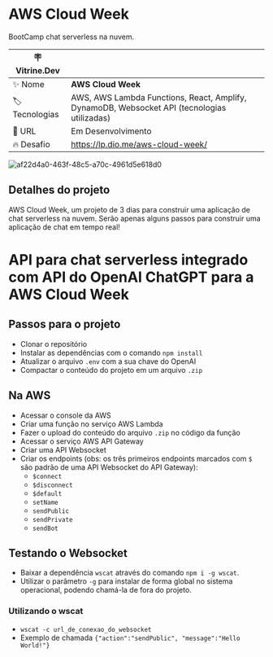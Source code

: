 # AWS Cloud Week

BootCamp chat serverless na nuvem.

| :placard: Vitrine.Dev |     |
| -------------  | --- |
| :sparkles: Nome        | **AWS Cloud Week**
| :label: Tecnologias | AWS, AWS Lambda Functions, React, Amplify, DynamoDB,  Websocket API  (tecnologias utilizadas)
| :rocket: URL         | Em Desenvolvimento
| :fire: Desafio     | https://lp.dio.me/aws-cloud-week/

 ![af22d4a0-463f-48c5-a70c-4961d5e618d0](https://user-images.githubusercontent.com/104234513/222004997-b63de2d4-8a51-48f7-990e-13f00e14e618.png#vitrinedev)

## Detalhes do projeto

AWS Cloud Week, um projeto de 3 dias para construir uma aplicação de chat serverless na nuvem. Serão apenas alguns passos para construir uma aplicação de chat em tempo real!


# API para chat serverless integrado com API do OpenAI ChatGPT para a AWS Cloud Week

## Passos para o projeto

- Clonar o repositório
- Instalar as dependências com o comando ```npm install```
- Atualizar o arquivo ```.env``` com a sua chave do OpenAI
- Compactar o conteúdo do projeto em um arquivo ```.zip```

## Na AWS

- Acessar o console da AWS
- Criar uma função no serviço AWS Lambda
- Fazer o upload do conteúdo do arquivo ```.zip``` no código da função
- Acessar o serviço AWS API Gateway
- Criar uma API Websocket
- Criar os endpoints (obs: os três primeiros endpoints marcados com ```$``` são padrão de uma API Websocket do API Gateway):
    - ```$connect```
    - ```$disconnect```
    - ```$default```
    - ```setName```
    - ```sendPublic```
    - ```sendPrivate```
    - ```sendBot```

## Testando o Websocket

- Baixar a dependência ```wscat``` através do comando ```npm i -g wscat```. 
- Utilizar o parâmetro ```-g``` para instalar de forma global no sistema operacional, podendo chamá-la de fora do projeto.

### Utilizando o wscat

- ```wscat -c url_de_conexao_do_websocket```
- Exemplo de chamada ```{"action":"sendPublic", "message":"Hello World!"}```
